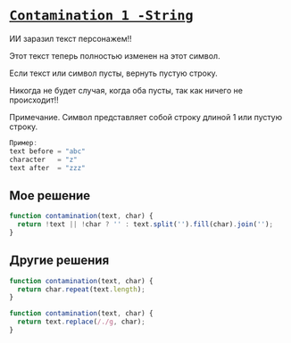 # [`Contamination 1 -String`](../../index.md)
ИИ заразил текст персонажем!!

Этот текст теперь полностью изменен на этот символ.

Если текст или символ пусты, вернуть пустую строку.

Никогда не будет случая, когда оба пусты, так как ничего не происходит!!

Примечание. Символ представляет собой строку длиной 1 или пустую строку.

```js
Пример:
text before = "abc"
character   = "z"
text after  = "zzz"
```

## Мое решение

```js
function contamination(text, char) {
  return !text || !char ? '' : text.split('').fill(char).join('');
}
```

## Другие решения

```js
function contamination(text, char) {
  return char.repeat(text.length);
}

function contamination(text, char) {
  return text.replace(/./g, char);
}
```
